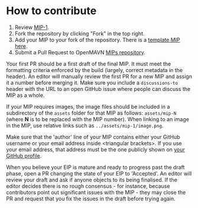 # How to contribute

1. Review [MIP-1](https://github.com/OpenMAVN/MIPs/blob/master/MIPS/mip-1.md).
2. Fork the repository by clicking "Fork" in the top right.
3. Add your MIP to your fork of the repository. There is a [template MIP here](https://github.com/OpenMAVN/MIPs/blob/master/mip-template.md).
4. Submit a Pull Request to OpenMAVN [MIPs repository](https://github.com/OpenMAVN/MIPs).

Your first PR should be a first draft of the final MIP. It must meet the formatting criteria enforced by the build (largely, correct metadata in the header). An editor will manually review the first PR for a new MIP and assign it a number before merging it. Make sure you include a `discussions-to` header with the URL to an open GitHub issue where people can discuss the MIP as a whole.

If your MIP requires images, the image files should be included in a subdirectory of the `assets` folder for that MIP as follows: `assets/mip-N` (where **N** is to be replaced with the MIP number). When linking to an image in the MIP, use relative links such as `../assets/mip-1/image.png`.

Make sure that the 'author' line of your MIP contains either your GitHub username or your email address inside \<triangular brackets\>. If you use your email address, that address must be the one publicly shown on [your GitHub profile](https://github.com/settings/profile).

When you believe your EIP is mature and ready to progress past the draft phase, open a PR changing the state of your EIP to 'Accepted'. An editor will review your draft and ask if anyone objects to its being finalised. If the editor decides there is no rough consensus - for instance, because contributors point out significant issues with the MIP - they may close the PR and request that you fix the issues in the draft before trying again.